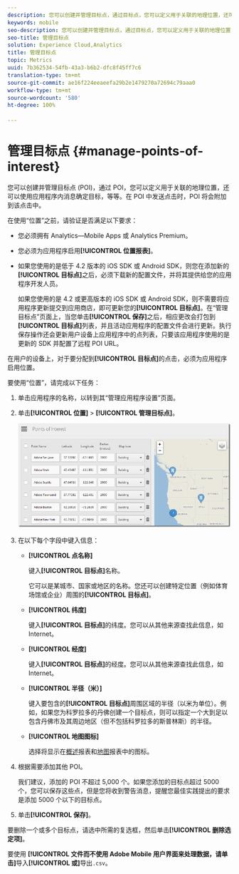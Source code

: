 ```yaml
---
description: 您可以创建并管理目标点，通过目标点，您可以定义用于关联的地理位置，还可以使用应用程序内消息确定目标，等等。当在某个目标点中发送点击时，该目标点会附加到该点击。
keywords: mobile
seo-description: 您可以创建并管理目标点，通过目标点，您可以定义用于关联的地理位置，还可以使用应用程序内消息确定目标，等等。当在某个目标点中发送点击时，该目标点会附加到该点击。
seo-title: 管理目标点
solution: Experience Cloud,Analytics
title: 管理目标点
topic: Metrics
uuid: 7b362534-54fb-43a3-b6b2-dfc8f45ff7c6
translation-type: tm+mt
source-git-commit: ae16f224eeaeefa29b2e1479270a72694c79aaa0
workflow-type: tm+mt
source-wordcount: '580'
ht-degree: 100%

---
```



# 管理目标点 {#manage-points-of-interest}

您可以创建并管理目标点 (POI)，通过 POI，您可以定义用于关联的地理位置，还可以使用应用程序内消息确定目标，等等。在 POI 中发送点击时，POI 将会附加到该点击中。

在使用“位置”之前，请验证是否满足以下要求：

* 您必须拥有 Analytics—Mobile Apps 或 Analytics Premium。
* 您必须为应用程序启用&#x200B;**[!UICONTROL 位置报表]**。
* 如果您使用的是低于 4.2 版本的 iOS SDK 或 Android SDK，则您在添加新的&#x200B;**[!UICONTROL 目标点]**&#x200B;之后，必须下载新的配置文件，并将其提供给您的应用程序开发人员。

   如果您使用的是 4.2 或更高版本的 iOS SDK 或 Android SDK，则不需要将应用程序更新提交到应用商店，即可更新您的&#x200B;**[!UICONTROL 目标点]**。在“管理目标点”页面上，当您单击&#x200B;**[!UICONTROL 保存]**&#x200B;之后，相应更改会打包到&#x200B;**[!UICONTROL 目标点]**&#x200B;列表，并且活动应用程序的配置文件会进行更新。执行保存操作还会更新用户设备上应用程序中的点列表，只要该应用程序使用的是更新的 SDK 并配置了远程 POI URL。

在用户的设备上，对于要分配到&#x200B;**[!UICONTROL 目标点]**&#x200B;的点击，必须为应用程序启用位置。

要使用“位置”，请完成以下任务：

1. 单击应用程序的名称，以转到其“管理应用程序设置”页面。
1. 单击&#x200B;**[!UICONTROL 位置]** > **[!UICONTROL 管理目标点]**。

   ![步骤结果](assets/poi.png)

1. 在以下每个字段中键入信息：

   * **[!UICONTROL 点名称]**

      键入&#x200B;**[!UICONTROL 目标点]**&#x200B;名称。

      它可以是某城市、国家或地区的名称。您还可以创建特定位置（例如体育场馆或企业）周围的&#x200B;**[!UICONTROL 目标点]**。

   * **[!UICONTROL 纬度]**

      键入&#x200B;**[!UICONTROL 目标点]**&#x200B;的纬度。您可以从其他来源查找此信息，如 Internet。

   * **[!UICONTROL 经度]**

      键入&#x200B;**[!UICONTROL 目标点]**&#x200B;的经度。您可以从其他来源查找此信息，如 Internet。

   * **[!UICONTROL 半径（米）]**

      键入要包含的&#x200B;**[!UICONTROL 目标点]**&#x200B;周围区域的半径（以米为单位）。例如，如果您为科罗拉多的丹佛创建一个目标点，则可以指定一个大到足以包含丹佛市及其周边地区（但不包括科罗拉多的斯普林斯）的半径。

   * **[!UICONTROL 地图图标]**

      选择将显示在[概述](/help/using/location/c-location-overview.md)报表和[地图](/help/using/location/c-map-points.md)报表中的图标。

1. 根据需要添加其他 POI。

   我们建议，添加的 POI 不超过 5,000 个。如果您添加的目标点超过 5000 个，您可以保存这些点，但是您将收到警告消息，提醒您最佳实践提出的要求是添加 5000 个以下的目标点。

1. 单击&#x200B;**[!UICONTROL 保存]**。

要删除一个或多个目标点，请选中所需的复选框，然后单击&#x200B;**[!UICONTROL 删除选定项]**。

要使用 **[!UICONTROL 文件而不使用 Adobe Mobile 用户界面来处理数据，请单击]**&#x200B;导入&#x200B;**[!UICONTROL 或]**&#x200B;导出`.csv`。
